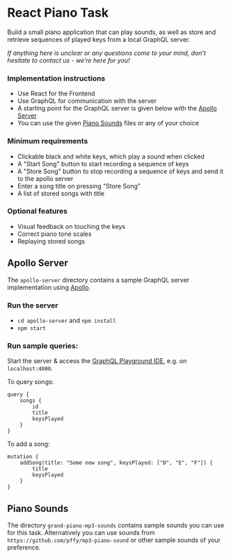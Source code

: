 # React Piano Task

Build a small piano application that can play sounds, as well as store and retrieve sequences of played keys from a local GraphQL server.

*If anything here is unclear or any questions come to your mind, don’t hesitate to contact us - we’re here for you!*

### Implementation instructions

- Use React for the Frontend
- Use GraphQL for communication with the server
- A starting point for the GraphQL server is given below with the [Apollo Server](#apollo-server)
- You can use the given [Piano Sounds](#piano-sounds) files or any of your choice

### Minimum requirements

- Clickable black and white keys, which play a sound when clicked
- A "Start Song" button to start recording a sequence of keys
- A "Store Song" button to stop recording a sequence of keys and send it to the apollo server
- Enter a song title on pressing "Store Song"
- A list of stored songs with title

### Optional features

- Visual feedback on touching the keys
- Correct piano tone scales
- Replaying stored songs

## Apollo Server

The `apollo-server` directory contains a sample GraphQL server implementation using [Apollo](https://www.apollographql.com/).

### Run the server
- `cd apollo-server` and `npm install`
- `npm start`

### Run sample queries:
Start the server & access the [GraphQL Playground IDE](https://github.com/prismagraphql/graphql-playground), e.g. on `localhost:4000`.

To query songs:
```
query {
    songs {
        id
        title
        keysPlayed
    }
}
```
To add a song:
```
mutation {
    addSong(title: "Some new song", keysPlayed: ["D", "E", "F"]) {
        title
        keysPlayed
    }
}
```

## Piano Sounds

The directory `grand-piano-mp3-sounds` contains sample sounds you can use for this task. Alternatively you can use sounds from `https://github.com/pffy/mp3-piano-sound` or other sample sounds of your preference.
